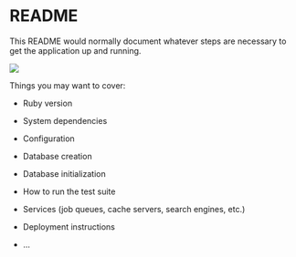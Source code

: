 # README

This README would normally document whatever steps are necessary to get the
application up and running.

![](https://travis-ci.com/youknowcast/rails_enpit.svg?branch=master)

Things you may want to cover:

* Ruby version

* System dependencies

* Configuration

* Database creation

* Database initialization

* How to run the test suite

* Services (job queues, cache servers, search engines, etc.)

* Deployment instructions

* ...
